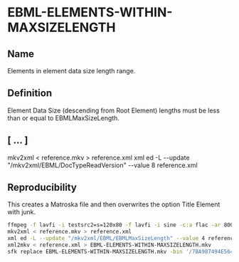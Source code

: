 # EBML-ELEMENTS-WITHIN-MAXSIZELENGTH

## Name

Elements in element data size length range.

## Definition

Element Data Size (descending from Root Element) lengths must be less than or equal to EBMLMaxSizeLength.

## [ ... ]

mkv2xml < reference.mkv > reference.xml
xml ed -L --update "/mkv2xml/EBML/DocTypeReadVersion" --value 8 reference.xml

## Reproducibility

This creates a Matroska file and then overwrites the option Title Element with junk.
```sh
ffmpeg -f lavfi -i testsrc2=s=120x80 -f lavfi -i sine -c:a flac -ar 8000 -vframes 2 -c:v ffv1 -level 3 -c:a flac -g 1 -write_crc32 0 -metadata TITLE=INVALID -y reference.mkv
mkv2xml < reference.mkv > reference.xml
xml ed -L --update "/mkv2xml/EBML/EBMLMaxSizeLength" --value 4 reference.xml
xml2mkv < reference.xml > EBML-ELEMENTS-WITHIN-MAXSIZELENGTH.mkv
sfk replace EBML-ELEMENTS-WITHIN-MAXSIZELENGTH.mkv -bin '/7BA987494E56414C4944/7BA908000000033A2D50/' -yes
```
